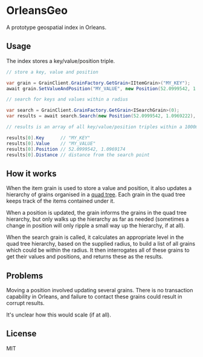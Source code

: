 # OrleansGeo

A prototype geospatial index in Orleans.

## Usage

The index stores a key/value/position triple.

```cs
// store a key, value and position

var grain = GrainClient.GrainFactory.GetGrain<IItemGrain>("MY_KEY");
await grain.SetValueAndPosition("MY_VALUE", new Position(52.0999542, 1.0969174), null);

// search for keys and values within a radius

var search = GrainClient.GrainFactory.GetGrain<ISearchGrain>(0);
var results = await search.Search(new Position(52.0999542, 1.0969222), 1000);

// results is an array of all key/value/position triples within a 1000m radius

results[0].Key 		// "MY_KEY"
results[0].Value 	// "MY_VALUE"
results[0].Position // 52.0999542, 1.0969174
results[0].Distance // distance from the search point
```

## How it works

When the item grain is used to store a value and position, it also updates a hierarchy 
of grains organised in a [quad tree](https://en.wikipedia.org/wiki/Quadtree). Each grain
in the quad tree keeps track of the items contained under it.

When a position is updated, the grain informs the grains in the quad tree hierarchy, but only walks up the hierarchy as far as needed  (sometimes a change in position will only ripple a small way up the hierarchy, if at all).

When the search grain is called, it calculates an appropriate level in the quad tree hierarchy, based on the supplied radius, to build a list of all grains which could be within the radius. It then interrogates all of these grains to get their values and positions, and returns these as the results.

## Problems

Moving a position involved updating several grains. There is no transaction capability in Orleans, and failure to contact these grains could result in corrupt results.

It's unclear how this would scale (if at all).

## License

MIT
